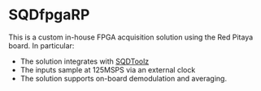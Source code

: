 # SQDfpgaRP

This is a custom in-house FPGA acquisition solution using the Red Pitaya board. In particular:

- The solution integrates with [SQDToolz](https://github.com/sqdlab/SQDToolz)
- The inputs sample at 125MSPS via an external clock
- The solution supports on-board demodulation and averaging.

